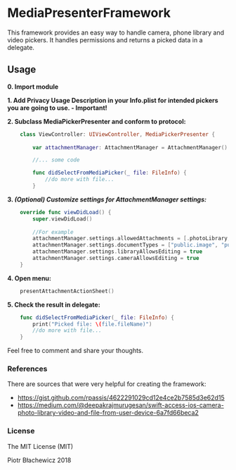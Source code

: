 # MediaPresenterFramework
This framework provides an easy way to handle camera, phone library and video pickers. 
It handles permissions and returns a picked data in a delegate.

## Usage
__0. Import module__

__1. Add Privacy Usage Description in your Info.plist for intended pickers you are going to use. - Important!__

__2. Subclass MediaPickerPresenter and conform to protocol:__
```swift
    class ViewController: UIViewController, MediaPickerPresenter {
        
        var attachmentManager: AttachmentManager = AttachmentManager()

        //... some code

        func didSelectFromMediaPicker(_ file: FileInfo) {
            //do more with file...
        }
```
__3. _(Optional) Customize settings for AttachmentManager settings:___
```swift
    override func viewDidLoad() {
        super.viewDidLoad()
        
        //For example
        attachmentManager.settings.allowedAttachments = [.photoLibrary, .documents];
        attachmentManager.settings.documentTypes = ["public.image", "public.data"];
        attachmentManager.settings.libraryAllowsEditing = true
        attachmentManager.settings.cameraAllowsEditing = true
    }
```
__4. Open menu:__
```swift
    presentAttachmentActionSheet()
```
__5. Check the result in delegate:__
```swift
    func didSelectFromMediaPicker(_ file: FileInfo) {
        print("Picked file: \(file.fileName)")
        //do more with file...
    }
```


Feel free to comment and share your thoughts.



### References
There are sources that were very helpful for creating the framework:
- https://gist.github.com/rpassis/4622291029cd12e4ce2b7585d3e62d15
- https://medium.com/@deepakrajmurugesan/swift-access-ios-camera-photo-library-video-and-file-from-user-device-6a7fd66beca2

### License
The MIT License (MIT)

Piotr Błachewicz 2018
